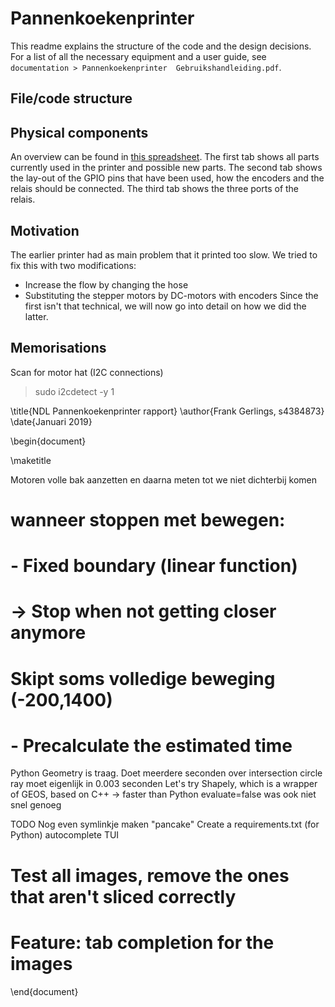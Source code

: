 # Pannenkoekenprinter
This readme explains the structure of the code and the design decisions. For a list
 of all the necessary equipment and a user guide, see ``documentation > Pannenkoekenprinter 
Gebruikshandleiding.pdf``.

## File/code structure

## Physical components
An overview can be found in [this spreadsheet](https://docs.google.com/spreadsheets/d/1BaNzUmYlQQ56a9a7txzUSEZhK_B5LRCAvkFlHnZ8L6Q/edit?usp=sharing). The first tab shows all parts currently used in the printer and possible new parts. The second tab shows the lay-out of the GPIO pins that have been used, how the encoders and the relais should be connected. The third tab shows the three ports of the relais.

## Motivation
The earlier printer had as main problem that it printed too slow. We tried to fix this with two modifications:
* Increase the flow by changing the hose
* Substituting the stepper motors by DC-motors with encoders
Since the first isn't that technical, we will now go into detail on how we did the latter.

## Memorisations
Scan for motor hat (I2C connections)
> sudo i2cdetect -y 1

\title{NDL Pannenkoekenprinter rapport}
\author{Frank Gerlings, s4384873}
\date{Januari 2019}

\begin{document}

\maketitle

Motoren volle bak aanzetten en daarna meten tot we niet dichterbij komen
# wanneer stoppen met bewegen:
#  - Fixed boundary (linear function)
#  -> Stop when not getting closer anymore
#    Skipt soms volledige beweging (-200,1400)
#  - Precalculate the estimated time

Python Geometry is traag. Doet meerdere seconden over intersection circle ray
moet eigenlijk in 0.003 seconden
Let's try Shapely, which is a wrapper of GEOS, based on C++ -> faster than Python
evaluate=false was ook niet snel genoeg 

TODO
Nog even symlinkje maken "pancake"
Create a requirements.txt (for Python)
autocomplete TUI
# Test all images, remove the ones that aren't sliced correctly
# Feature: tab completion for the images

\end{document}

